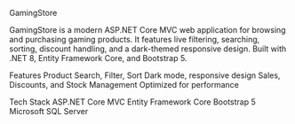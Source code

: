 GamingStore

GamingStore is a modern ASP.NET Core MVC web application for browsing and purchasing gaming products.
It features live filtering, searching, sorting, discount handling, and a dark-themed responsive design.
Built with .NET 8, Entity Framework Core, and Bootstrap 5.

Features
Product Search, Filter, Sort
Dark mode, responsive design
Sales, Discounts, and Stock Management
Optimized for performance

Tech Stack
ASP.NET Core MVC
Entity Framework Core
Bootstrap 5
Microsoft SQL Server